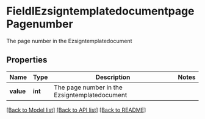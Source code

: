 # FieldIEzsigntemplatedocumentpagePagenumber

The page number in the Ezsigntemplatedocument

## Properties
Name | Type | Description | Notes
------------ | ------------- | ------------- | -------------
**value** | **int** | The page number in the Ezsigntemplatedocument | 

[[Back to Model list]](../README.md#documentation-for-models) [[Back to API list]](../README.md#documentation-for-api-endpoints) [[Back to README]](../README.md)


